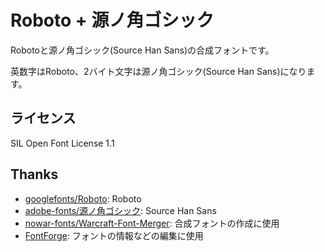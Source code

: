 # Roboto + 源ノ角ゴシック

Robotoと源ノ角ゴシック(Source Han Sans)の合成フォントです。

英数字はRoboto、2バイト文字は源ノ角ゴシック(Source Han Sans)になります。

## ライセンス
SIL Open Font License 1.1

## Thanks

- [googlefonts/Roboto](https://github.com/googlefonts/roboto): Roboto
- [adobe-fonts/源ノ角ゴシック](https://github.com/adobe-fonts/source-han-sans): Source Han Sans
- [nowar-fonts/Warcraft-Font-Merger](https://github.com/nowar-fonts/Warcraft-Font-Merger): 合成フォントの作成に使用
- [FontForge](https://fontforge.org/): フォントの情報などの編集に使用
